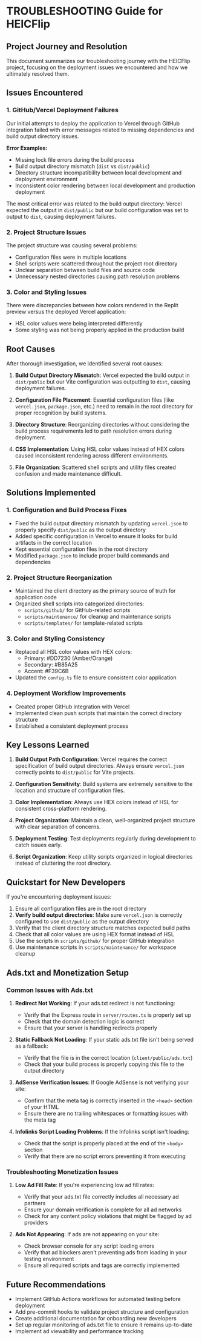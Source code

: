 # TROUBLESHOOTING Guide for HEICFlip

## Project Journey and Resolution

This document summarizes our troubleshooting journey with the HEICFlip project, focusing on the deployment issues we encountered and how we ultimately resolved them.

## Issues Encountered

### 1. GitHub/Vercel Deployment Failures

Our initial attempts to deploy the application to Vercel through GitHub integration failed with error messages related to missing dependencies and build output directory issues.

**Error Examples:**
- Missing lock file errors during the build process
- Build output directory mismatch (`dist` vs `dist/public`)
- Directory structure incompatibility between local development and deployment environment
- Inconsistent color rendering between local development and production deployment

The most critical error was related to the build output directory: Vercel expected the output in `dist/public` but our build configuration was set to output to `dist`, causing deployment failures.

### 2. Project Structure Issues

The project structure was causing several problems:
- Configuration files were in multiple locations
- Shell scripts were scattered throughout the project root directory
- Unclear separation between build files and source code
- Unnecessary nested directories causing path resolution problems

### 3. Color and Styling Issues

There were discrepancies between how colors rendered in the Replit preview versus the deployed Vercel application:
- HSL color values were being interpreted differently
- Some styling was not being properly applied in the production build

## Root Causes

After thorough investigation, we identified several root causes:

1. **Build Output Directory Mismatch**: Vercel expected the build output in `dist/public` but our Vite configuration was outputting to `dist`, causing deployment failures.

2. **Configuration File Placement**: Essential configuration files (like `vercel.json`, `package.json`, etc.) need to remain in the root directory for proper recognition by build systems.

3. **Directory Structure**: Reorganizing directories without considering the build process requirements led to path resolution errors during deployment.

4. **CSS Implementation**: Using HSL color values instead of HEX colors caused inconsistent rendering across different environments.

5. **File Organization**: Scattered shell scripts and utility files created confusion and made maintenance difficult.

## Solutions Implemented

### 1. Configuration and Build Process Fixes

- Fixed the build output directory mismatch by updating `vercel.json` to properly specify `dist/public` as the output directory
- Added specific configuration in Vercel to ensure it looks for build artifacts in the correct location
- Kept essential configuration files in the root directory
- Modified `package.json` to include proper build commands and dependencies

### 2. Project Structure Reorganization

- Maintained the client directory as the primary source of truth for application code
- Organized shell scripts into categorized directories:
  - `scripts/github/` for GitHub-related scripts
  - `scripts/maintenance/` for cleanup and maintenance scripts
  - `scripts/templates/` for template-related scripts

### 3. Color and Styling Consistency

- Replaced all HSL color values with HEX colors:
  - Primary: #DD7230 (Amber/Orange)
  - Secondary: #B85A25
  - Accent: #F39C6B
- Updated the `config.ts` file to ensure consistent color application

### 4. Deployment Workflow Improvements

- Created proper GitHub integration with Vercel
- Implemented clean push scripts that maintain the correct directory structure
- Established a consistent deployment process

## Key Lessons Learned

1. **Build Output Path Configuration**: Vercel requires the correct specification of build output directories. Always ensure `vercel.json` correctly points to `dist/public` for Vite projects.

2. **Configuration Sensitivity**: Build systems are extremely sensitive to the location and structure of configuration files.

3. **Color Implementation**: Always use HEX colors instead of HSL for consistent cross-platform rendering.

4. **Project Organization**: Maintain a clean, well-organized project structure with clear separation of concerns.

5. **Deployment Testing**: Test deployments regularly during development to catch issues early.

6. **Script Organization**: Keep utility scripts organized in logical directories instead of cluttering the root directory.

## Quickstart for New Developers

If you're encountering deployment issues:

1. Ensure all configuration files are in the root directory
2. **Verify build output directories**: Make sure `vercel.json` is correctly configured to use `dist/public` as the output directory
3. Verify that the client directory structure matches expected build paths
4. Check that all color values are using HEX format instead of HSL
5. Use the scripts in `scripts/github/` for proper GitHub integration
6. Use maintenance scripts in `scripts/maintenance/` for workspace cleanup

## Ads.txt and Monetization Setup

### Common Issues with Ads.txt

1. **Redirect Not Working**: If your ads.txt redirect is not functioning:
   - Verify that the Express route in `server/routes.ts` is properly set up
   - Check that the domain detection logic is correct
   - Ensure that your server is handling redirects properly

2. **Static Fallback Not Loading**: If your static ads.txt file isn't being served as a fallback:
   - Verify that the file is in the correct location (`client/public/ads.txt`)
   - Check that your build process is properly copying this file to the output directory

3. **AdSense Verification Issues**: If Google AdSense is not verifying your site:
   - Confirm that the meta tag is correctly inserted in the `<head>` section of your HTML
   - Ensure there are no trailing whitespaces or formatting issues with the meta tag

4. **Infolinks Script Loading Problems**: If the Infolinks script isn't loading:
   - Check that the script is properly placed at the end of the `<body>` section
   - Verify that there are no script errors preventing it from executing

### Troubleshooting Monetization Issues

1. **Low Ad Fill Rate**: If you're experiencing low ad fill rates:
   - Verify that your ads.txt file correctly includes all necessary ad partners
   - Ensure your domain verification is complete for all ad networks
   - Check for any content policy violations that might be flagged by ad providers

2. **Ads Not Appearing**: If ads are not appearing on your site:
   - Check browser console for any script loading errors
   - Verify that ad blockers aren't preventing ads from loading in your testing environment
   - Ensure all required scripts and tags are correctly implemented

## Future Recommendations

- Implement GitHub Actions workflows for automated testing before deployment
- Add pre-commit hooks to validate project structure and configuration
- Create additional documentation for onboarding new developers
- Set up regular monitoring of ads.txt file to ensure it remains up-to-date
- Implement ad viewability and performance tracking